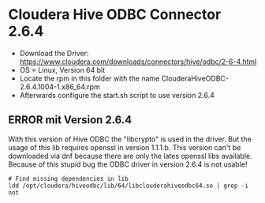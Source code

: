 # Cloudera Hive ODBC Connector 2.6.4

- Download the Driver: https://www.cloudera.com/downloads/connectors/hive/odbc/2-6-4.html
- OS = Linux, Version 64 bit
- Locate the rpm in this folder with the name ClouderaHiveODBC-2.6.4.1004-1.x86_64.rpm
- Afterwards configure the start.sh script to use version 2.6.4

## ERROR mit Version 2.6.4

With this version of Hive ODBC the "libcrypto" is used in the driver.
But the usage of this lib requires openssl in version 1.1.1.b. This version can't be
downloaded via dnf because there are only the lates openssl libs available. Because of this
stupid bug the ODBC driver in version 2.6.4 is not usable! 
```
# Find missing dependencies in lib
ldd /opt/cloudera/hiveodbc/lib/64/libclouderahiveodbc64.so | grep -i not
```

